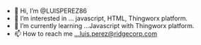- 👋 Hi, I’m @LUISPEREZ86
- 👀 I’m interested in ... javascript, HTML, Thingworx platform.
- 🌱 I’m currently learning ...Javascript with Thingworx platform.
- 📫 How to reach me ...luis.perez@ridgecorp.com

<!---
LUISPEREZ86/LUISPEREZ86 is a ✨ special ✨ repository because its `README.md` (this file) appears on your GitHub profile.
You can click the Preview link to take a look at your changes.
--->
